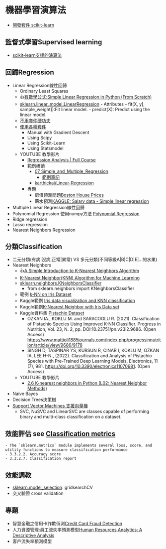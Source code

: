 # 機器學習演算法 
- [開發套件 scikit-learn](https://scikit-learn.org/stable/)

## 監督式學習Supervised learning  
- [scikit-learn支援的演算法](https://scikit-learn.org/stable/supervised_learning.html#supervised-learning)

## 回歸Regression  
- Linear Regression線性回歸
  - Ordinary Least Squares
  - 👍[有數學公式:Simple Linear Regression in Python (From Scratch)](https://towardsdatascience.com/simple-linear-regression-in-python-numpy-only-130a988c0212)
  - [sklearn.linear_model.LinearRegression](https://scikit-learn.org/stable/modules/generated/sklearn.linear_model.LinearRegression.html)
        - Attributes
        - fit(X, y[, sample_weight]):Fit linear model.
        - predict(X): Predict using the linear model.
  - [不用套件硬功夫](https://github.com/m0-k1/Linear-Regression_model)
  - [使用各種套件](https://github.com/tatwan/Linear-Regression-Implementation-in-Python)
    - Manual with Gradient Descent
    - Using Scipy
    - Using Scikit-Learn
    - Using Statsmodel
  - YOUTUBE 教學影片
    - [Regression Analysis | Full Course](https://www.youtube.com/watch?v=0m-rs2M7K-Y) 
    - 範例研讀
      - [07_Simple_and_Multiple_Regression](https://github.com/sandipanpaul21/Machine-Learning-in-Python-Code/blob/master/07_Simple_and_Multiple_Regression.ipynb) 
        - [範例筆記](https://github.com/sandipanpaul21/ML-Notes-Daywise)
      - [karthickai/Linear-Regression](https://github.com/karthickai/Linear-Regression) 
    - 專題
      - 房價預測問題[Boston House Prices](https://www.kaggle.com/datasets/vikrishnan/boston-house-prices) 
      - 薪水預測[KAGGLE: Salary data - Simple linear regression](https://www.kaggle.com/datasets/karthickveerakumar/salary-data-simple-linear-regression) 
- Multiple Linear Regression線性回歸
- Polynomial Regression 使用numpy方法 [Polynomial Regression](https://www.w3schools.com/python/python_ml_polynomial_regression.asp)
- Ridge regression 
- Lasso regression
- Nearest Neighbors Regression 

## 分類Classification 
- 二元分類(有病|沒病,正常|異常) VS 多元分類(不同等級A|B|C|D|E|...的水果)
- Nearest Neighbors
  - 👍[A Simple Introduction to K-Nearest Neighbors Algorithm](https://towardsdatascience.com/a-simple-introduction-to-k-nearest-neighbors-algorithm-b3519ed98e)
  - [K-Nearest Neighbor(KNN) Algorithm for Machine Learning](https://www.javatpoint.com/k-nearest-neighbor-algorithm-for-machine-learning)
  - [sklearn.neighbors.KNeighborsClassifier](https://scikit-learn.org/stable/modules/generated/sklearn.neighbors.KNeighborsClassifier.html)
    - from sklearn.neighbors import KNeighborsClassifier  
  - 範例 [k-NN on Iris Dataset](https://towardsdatascience.com/k-nn-on-iris-dataset-3b827f2591e)
  - Kaggle範例 [Iris data visualization and KNN classification](https://www.kaggle.com/code/skalskip/iris-data-visualization-and-knn-classification)
  - Kaggle範例[K-Nearest Neighbor with Iris Data set](https://www.kaggle.com/code/susree64/k-nearest-neighbor-with-iris-data-set/notebook)
  - Kaggle資料集 [Pistachio Dataset](https://www.kaggle.com/datasets/muratkokludataset/pistachio-dataset)
    - OZKAN IA., KOKLU M. and SARACOGLU R. (2021). Classification of Pistachio Species Using Improved K-NN Classifier. Progress in Nutrition, Vol. 23, N. 2, pp. DOI:10.23751/pn.v23i2.9686. (Open Access) https://www.mattioli1885journals.com/index.php/progressinnutrition/article/view/9686/9178
    - SINGH D, TASPINAR YS, KURSUN R, CINAR I, KOKLU M, OZKAN IA, LEE H-N., (2022). Classification and Analysis of Pistachio Species with Pre-Trained Deep Learning Models, Electronics, 11 (7), 981. https://doi.org/10.3390/electronics11070981. (Open Access) 
  - YOUTUBE 教學影片
    - [2.6 K-nearest neighbors in Python (L02: Nearest Neighbor Methods)](https://www.youtube.com/watch?v=PtjeiDpHss8)
- Naive Bayes
- Decision Trees決策樹
- [Support Vector Machines 支援向量機](https://scikit-learn.org/stable/modules/svm.html#support-vector-machines)
  - SVC, NuSVC and LinearSVC are classes capable of performing binary and multi-class classification on a dataset.

## 效能評估 see [Classification metrics](https://scikit-learn.org/stable/modules/model_evaluation.html)
    - The `sklearn.metrics` module implements several loss, score, and utility functions to measure classification performance
    - 3.3.2.2. Accuracy score
    - 3.3.2.7. Classification report

## 效能調教 
- [sklearn.model_selection](https://scikit-learn.org/stable/modules/classes.html#module-sklearn.model_selection): gridsearchCV 
- 交叉驗證 cross validation

## 專題
   - 智慧金融之信用卡詐欺偵測[Credit Card Fraud Detection](https://www.kaggle.com/datasets/mlg-ulb/creditcardfraud) 
   - 人力資源管理:員工流失率預測模型[Human Resources Analytics: A Descriptive Analysis](https://www.kaggle.com/code/colara/human-resources-analytics-a-descriptive-analysis)
   - 客戶流失率預測模型

